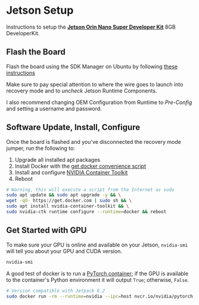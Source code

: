 # Jetson Setup

Instructions to setup the [**Jetson Orin Nano Super Developer Kit**](https://www.nvidia.com/en-us/autonomous-machines/embedded-systems/jetson-orin/nano-super-developer-kit/) 8GB DeveloperKit.

## Flash the Board

Flash the board using the SDK Manager on Ubuntu by following [these instructions](https://www.jetson-ai-lab.com/initial_setup_jon_sdkm.html)

Make sure to pay special attention to where the wire goes to launch into recovery mode
and to *uncheck* Jetson Runtime Components.

I also recommend changing OEM Configuration from Runtime to *Pre-Config* and setting a username and password.

## Software Update, Install, Configure

Once the board is flashed and you've disconnected the recovery mode jumper, run the following to:

1. Upgrade all installed apt packages
2. Install Docker with the [get docker convenience script](https://github.com/docker/docker-install)
3. Install and configure [NVIDIA Container Toolkit](https://docs.nvidia.com/datacenter/cloud-native/container-toolkit/latest/install-guide.html#configuring-docker)
4. Reboot

```bash
# Warning, this will execute a script from the Internet as sudo
sudo apt update && sudo apt upgrade -y && \
wget -qO- https://get.docker.com | sudo sh && \
sudo apt install nvidia-container-toolkit && \
sudo nvidia-ctk runtime configure --runtime=docker && reboot
```

## Get Started with GPU

To make sure your GPU is online and available on your Jetson, `nvidia-smi`
will tell you about your GPU and CUDA version.

```bash
nvidia-smi
```

A good test of docker is to run a [PyTorch container](https://catalog.ngc.nvidia.com/orgs/nvidia/containers/pytorch);
if the GPU is available to the container's Python environment it will output `True`; otherwise, `False`.

```bash
# Version compatible with Jetpack 6.2
sudo docker run -rm --runtime=nvidia --ipc=host nvcr.io/nvidia/pytorch:25.02-py3-igpu python -c "import torch; print(torch.cuda.is_available())"
```
